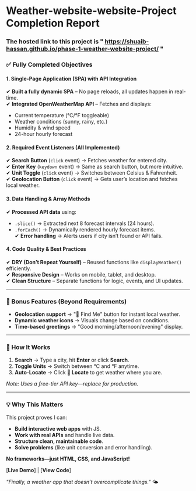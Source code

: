 # **Weather-website-website-Project Completion Report**  

### The hosted link to this project is "  https://shuaib-hassan.github.io/phase-1-weather-website-project/ "

### **✅ Fully Completed Objectives**  

#### **1. Single-Page Application (SPA) with API Integration**  
✔ **Built a fully dynamic SPA** – No page reloads, all updates happen in real-time.  
✔ **Integrated OpenWeatherMap API** – Fetches and displays:  
   - Current temperature (°C/°F toggleable)  
   - Weather conditions (sunny, rainy, etc.)  
   - Humidity & wind speed  
   - 24-hour hourly forecast  

#### **2. Required Event Listeners (All Implemented)**  
✔ **Search Button** (`click` event) → Fetches weather for entered city.  
✔ **Enter Key** (`keydown` event) → Same as search button, but more intuitive.  
✔ **Unit Toggle** (`click` event) → Switches between Celsius & Fahrenheit.  
✔ **Geolocation Button** (`click` event) → Gets user’s location and fetches local weather.  

#### **3. Data Handling & Array Methods**  
✔ **Processed API data** using:  
   - `.slice()` → Extracted next 8 forecast intervals (24 hours).  
   - `.forEach()` → Dynamically rendered hourly forecast items.  
✔ **Error handling** → Alerts users if city isn’t found or API fails.  

#### **4. Code Quality & Best Practices**  
✔ **DRY (Don’t Repeat Yourself)** – Reused functions like `displayWeather()` efficiently.  
✔ **Responsive Design** – Works on mobile, tablet, and desktop.  
✔ **Clean Structure** – Separate functions for logic, events, and UI updates.  

---

### **🚀 Bonus Features (Beyond Requirements)**  
- **Geolocation support** → "📍 Find Me" button for instant local weather.  
- **Dynamic weather icons** → Visuals change based on conditions.  
- **Time-based greetings** → "Good morning/afternoon/evening" display.  

---

### **🔧 How It Works**  
1. **Search** → Type a city, hit **Enter** or click **Search**.  
2. **Toggle Units** → Switch between °C and °F anytime.  
3. **Auto-Locate** → Click **📍 Locate** to get weather where you are.  

*Note: Uses a free-tier API key—replace for production.*  

---

### **💡 Why This Matters**  
This project proves I can:  
- **Build interactive web apps** with  JS.  
- **Work with real APIs** and handle live data.  
- **Structure clean, maintainable code**.  
- **Solve problems** (like unit conversion and error handling).  

**No frameworks—just HTML, CSS, and JavaScript!**  

[**Live Demo**] | [**View Code**]  

*"Finally, a weather app that doesn’t overcomplicate things."* 🌤️
